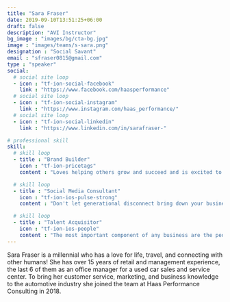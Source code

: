 ```yaml
---
title: "Sara Fraser"
date: 2019-09-10T13:51:25+06:00
draft: false
description: "AVI Instructor"
bg_image : "images/bg/cta-bg.jpg"
image : "images/teams/s-sara.png"
designation : "Social Savant"
email : "sfraser0815@gmail.com"
type : "speaker"
social:
  # social site loop
  - icon : "tf-ion-social-facebook"
    link : "https://www.facebook.com/haasperformance"
  # social site loop
  - icon : "tf-ion-social-instagram"
    link : "https://www.instagram.com/haas_performance/"
  # social site loop
  - icon : "tf-ion-social-linkedin"
    link : "https://www.linkedin.com/in/sarafraser-"

# professional skill
skill:
  # skill loop
  - title : "Brand Builder"
    icon : "tf-ion-pricetags"
    content : "Loves helping others grow and succeed and is excited to share her expertise on management, her views on how and why the younger generations think and act, and how to work and manage a business within a multi-generational workforce."

  # skill loop
  - title : "Social Media Consultant"
    icon : "tf-ion-ios-pulse-strong"
    content : "Don't let generational disconnect bring down your business. As customer expectations change it becomes ever more important to bridge those gaps and there is no better person to guide you through this process."

  # skill loop
  - title : "Talent Acquisitor"
    icon : "tf-ion-ios-people"
    content : "The most important component of any business are the people behind it. Knowing when and who to hire can make or break a company. Stop guessing or hoping and let experience along with market-tested methods show you a better way."
---
```


Sara Fraser is a millennial who has a love for life, travel, and connecting with other humans! She has over 15 years of retail and management experience, the last 6 of them as an office manager for a used car sales and service center. To bring her customer service, marketing, and business knowledge to the automotive industry she joined the team at Haas Performance Consulting in 2018.
